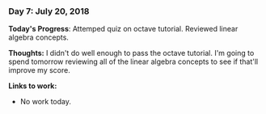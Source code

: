 ### Day 7: July 20, 2018

**Today's Progress**: Attemped quiz on octave tutorial. Reviewed linear algebra concepts.

**Thoughts:** I didn't do well enough to pass the octave tutorial. I'm going to spend tomorrow reviewing all of the linear algebra concepts to see if that'll improve my score.

**Links to work:** 
- No work today.
